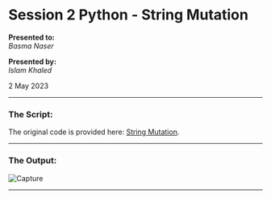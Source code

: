 # Session 2 Python - String Mutation

**Presented to:**    
_Basma Naser_    

**Presented by:**   
_Islam Khaled_    

2 May 2023

-----------------------------------------
### The Script:
The original code is provided here: [String Mutation](https://github.com/eslamkhaled560/Sprints-Tasks/blob/main/6-%20Python/1-%20String%20Mutation/main.py).

-----------------------------------------
### The Output:

![Capture](https://user-images.githubusercontent.com/54172897/235538577-34ba4c33-b8d8-4bec-8987-61e738260832.JPG)

-----------------------------------------
